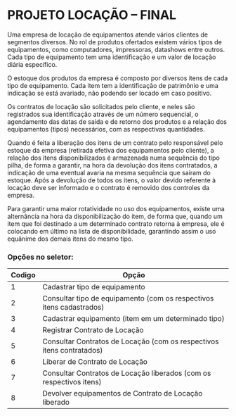 # PROJETO LOCAÇÃO – FINAL

Uma empresa de locação de equipamentos atende vários clientes de segmentos diversos. No rol de produtos ofertados existem vários tipos de equipamentos, como computadores, impressoras, datashows entre outros. Cada tipo de equipamento tem uma identificação e um valor de locação diária específico.

O estoque dos produtos da empresa é composto por diversos itens de cada tipo de equipamento. Cada item tem a identificação de patrimônio e uma indicação se está avariado, não podendo ser locado em caso positivo.

Os contratos de locação são solicitados pelo cliente, e neles são registrados sua identificação através de um número sequencial, o agendamento das datas de saída e de retorno dos produtos e a relação dos equipamentos (tipos) necessários, com as respectivas quantidades.

Quando é feita a liberação dos itens de um contrato pelo responsável pelo estoque da empresa (retirada efetiva dos equipamentos pelo cliente), a relação dos itens disponibilizados é armazenada numa sequência do tipo pilha, de forma a garantir, na hora da devolução dos itens contratados, a indicação de uma eventual avaria na mesma sequência que saíram do estoque. Após a devolução de todos os itens, o valor devido referente à locação deve ser informado e o contrato é removido dos controles da empresa.

Para garantir uma maior rotatividade no uso dos equipamentos, existe uma alternância na hora da disponibilização do item, de forma que, quando um item que foi destinado a um determinado contrato retorna à empresa, ele é colocando em último na lista de disponibilidade, garantindo assim o uso equânime dos demais itens do mesmo tipo.

### Opções no seletor:

| Codigo | Opção                                                                 |
| ------ | --------------------------------------------------------------------- |
| 1      | Cadastrar tipo de equipamento                                         |
| 2      | Consultar tipo de equipamento (com os respectivos itens cadastrados)  |
| 3      | Cadastrar equipamento (item em um determinado tipo)                   |
| 4      | Registrar Contrato de Locação                                         |
| 5      | Consultar Contratos de Locação (com os respectivos itens contratados) |
| 6      | Liberar de Contrato de Locação                                        |
| 7      | Consultar Contratos de Locação liberados (com os respectivos itens)   |
| 8      | Devolver equipamentos de Contrato de Locação liberado                 |

